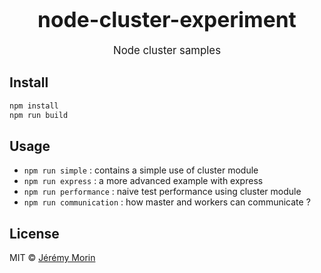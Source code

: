 <big><h1 align="center">node-cluster-experiment</h1></big>

<p align="center">
  <big>
    Node cluster samples
  </big>
</p>


## Install

```sh
npm install
npm run build
```

## Usage

- `npm run simple` : contains a simple use of cluster module
- `npm run express` : a more advanced example with express
- `npm run performance` : naive test performance using cluster module
- `npm run communication` : how master and workers can communicate ?

## License

MIT © [Jérémy Morin](http://github.com/jermorin)
